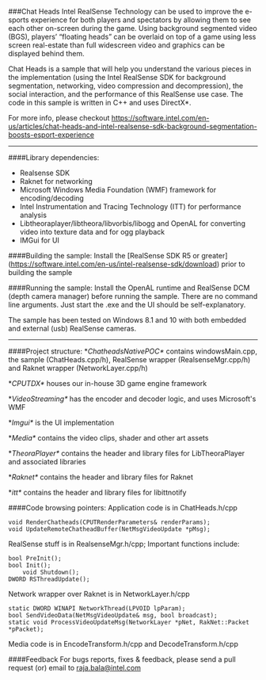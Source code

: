 ###Chat Heads
Intel RealSense Technology can be used to improve the e-sports experience for both players and spectators by allowing them to see each other on-screen during the game. Using background segmented video (BGS), players’ “floating heads” can be overlaid on top of a game using less screen real-estate than full widescreen video and graphics can be displayed behind them.

Chat Heads is a sample that will help you understand the various pieces in the implementation (using the Intel RealSense SDK for background segmentation, networking, video compression and decompression), the social interaction, and the performance of this RealSense use case. The code in this sample is written in C++ and uses DirectX*.

For more info, please checkout https://software.intel.com/en-us/articles/chat-heads-and-intel-realsense-sdk-background-segmentation-boosts-esport-experience

---
####Library dependencies:
- Realsense SDK
- Raknet for networking
- Microsoft Windows Media Foundation (WMF) framework for encoding/decoding
- Intel Instrumentation and Tracing Technology (ITT) for performance analysis
- Libtheoraplayer/libtheora/libvorbis/libogg and OpenAL for converting video into texture data and for ogg playback
- IMGui for UI
 
####Building the sample:
Install the [RealSense SDK R5 or greater] (https://software.intel.com/en-us/intel-realsense-sdk/download) prior to building the sample 

####Running the sample:
Install the OpenAL runtime and RealSense DCM (depth camera manager) before running the sample.
There are no command line arguments. Just start the .exe and the UI should be self-explanatory.

The sample has been tested on Windows 8.1 and 10 with both embedded and external (usb) RealSense cameras.

---
####Project structure:
**ChatheadsNativePOC\** contains windowsMain.cpp, the sample (ChatHeads.cpp/h), RealSense wrapper (RealsenseMgr.cpp/h) and Raknet wrapper (NetworkLayer.cpp/h)

**CPUTDX\** houses our in-house 3D game engine framework

**VideoStreaming\** has the encoder and decoder logic, and uses Microsoft's WMF

**Imgui\** is the UI implementation

**Media\** contains the video clips, shader and other art assets

**TheoraPlayer\** contains the header and library files for LibTheoraPlayer and associated libraries

**Raknet\** contains the header and library files for Raknet

**itt\** contains the header and library files for libittnotify


####Code browsing pointers:
Application code is in ChatHeads.h/cpp
	
	void RenderChatheads(CPUTRenderParameters& renderParams);
	void UpdateRemoteChatheadBuffer(NetMsgVideoUpdate *pMsg);
	
RealSense stuff is in RealsenseMgr.h/cpp; Important functions include:

	bool PreInit();
	bool Init();
     	void Shutdown();
	DWORD RSThreadUpdate();


Network wrapper over Raknet is in NetworkLayer.h/cpp
	
	static DWORD WINAPI NetworkThread(LPVOID lpParam);
	bool SendVideoData(NetMsgVideoUpdate& msg, bool broadcast);
	static void ProcessVideoUpdateMsg(NetworkLayer *pNet, RakNet::Packet *pPacket);

Media code is in EncodeTransform.h/cpp and DecodeTransform.h/cpp

####Feedback
For bugs reports, fixes & feedback, please send a pull request (or) email to raja.bala@intel.com
